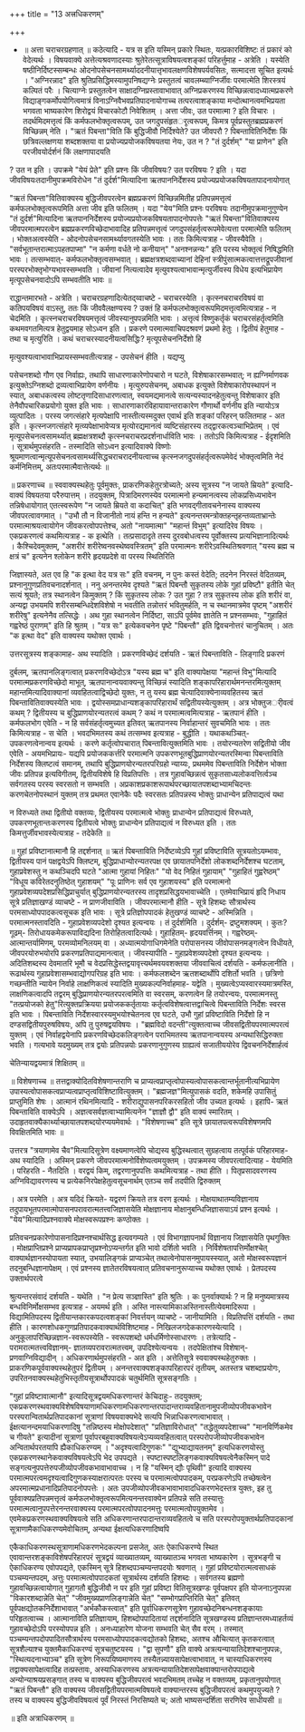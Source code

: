 +++
title = "13 अत्त्रधिकरणम्"

+++
- ॥ अत्ता चराचरग्रहणात् ॥ कठेत्यादि - यत्र स इति यस्मिन् प्रकारे स्थितः, यत्प्रकारविशिष्टः तं प्रकारं को वेदेत्यर्थः । विषयवाक्ये अत्तेत्यश्रवणादस्याः श्रुतेरेतत्सूत्राविषयत्वशङ्कां परिहर्त्तुमाह - अत्रेति । यस्येति षष्ठीनिर्दिष्टस्सम्बन्धः ओदनोपसेचनसामर्थ्याददनीयात्तृभावलक्षणविशेषपर्यवसितः, सत्मादत्ता सूचित इत्यर्थः । "अग्निरन्नाद" इति श्रुतिप्रसिद्धिमस्यामुपनिषद्यग्नेः प्रस्तुतत्वं चावलम्ब्याग्निर्जीवः परमात्मेति शिरस्त्रयं कल्पितं परैः । चित्याग्नेः प्रस्तुतत्वेन साक्षादग्निप्रस्तावाभावात् अग्निप्रकरणस्य विच्छिन्नत्वादध्यात्मप्रकरणे विद्याङ्गकर्मोपयोगित्वमात्रं विनाऽग्निवैभवप्रतिपादनायोगाच्च तत्परत्वाशङ्काया मन्दोत्थानत्वमभिप्रयता भगवता भाष्यकारेण शिरोद्वयं विचारकोटौ निवेशितम् । अत्ता जीवः, उत परमात्मा ? इति विचारः । तदर्थमिदमत्तृत्वं किं कर्मफलभोक्तृत्वरूपम्, उत जगदुपसंहृतर्ृत्वरूपम्, किमत्र पूर्वप्रस्तुतब्रह्मप्रकरणं विच्छिन्नम् नेति । "ऋतं पिबन्ता"विति किं बुद्धिजीवौ निर्दिश्येते? उत जीवपरौ ? पिबन्तावितिनिर्देशः किं छत्रिवल्लक्षणया शब्दशक्तया वा प्रयोज्यप्रयोजकविषयतया नेयः, उत न ? "तं दुर्दर्शम्" "या प्राणेन" इति परजीवयोर्दर्शनं किं लक्षणापादयति

? उत न इति । उपक्रमे "येयं प्रेते" इति प्रश्नः किं जीवविषयः? उत परविषयः ? इति । यदा जीवविषयःतदानीमुपक्रमविरोधेन "तं दुर्दर्श"मित्यादिना ऋतपाननिर्देशस्य प्रयोज्यप्रयोजकविषयतापादनायोगात्

"ऋतं पिबन्ता"वितिवाक्यस्य बुद्धिजीवपरत्वेन ब्रह्मप्रकरणं विच्छिन्नमितीह प्रतिपन्नमत्तृत्वं कर्मफलभोक्तृत्वरूपमिति अत्ता जीव इति फलितम् । यदा "येय"मिति प्रश्नः परविषयः तदानीमुपक्रमानुगुण्येन "तं दुर्दर्श"मित्यादिना ऋतपाननिर्देशस्य प्रयोज्यप्रयोजकविषयतापादनोपपत्तेः "ऋतं पिबन्ता"वितिवाक्यस्य जीवपरमात्मपरत्वेन ब्रह्मप्रकरणविच्छेदाभावादिह प्रतिपन्नमत्तृत्वं जगदुपसंहर्तृत्वरूपमेवेत्यत्ता परमात्मेति फलितम् । भोक्तअत्वस्येति - ओदनोपसेचनसामर्थ्यावगतस्येति भावः । ततः किमित्यत्राह - जीवस्यैवेति । "सर्वभूतान्तरात्माऽपहतपाप्मा" "न कर्मणा वर्धते नो कनीयान्" "अनश्नन्नन्यः" इति परस्य भोक्तृत्वं निषिद्धमिति भावः । तत्सम्भवात्- कर्मफलभोक्तृत्वसम्भवात् । ब्रह्मक्षत्रशब्दवाच्यानां देहिनां स्त्रीपुंसात्मकत्वात्तत्तद्रूपजीवानां परस्परभोक्तृभोग्यभावस्सम्भवति । जीवानां नित्यत्वादेव मृत्युवश्यत्वाभावान्मृत्युर्जीवस्य विधेय इत्यभिप्रायेण मृत्यूपसेचनवादोऽपि सम्भवतीति भावः ॥

राद्धान्तमारभते - अत्रेति । चराचरग्रहणादित्येतद्य्वाचष्टे - चराचरस्येति । कृत्स्नचराचरविषयं वा कतिपयविषयं वाऽस्तु, ततः किं जीववैलक्षण्यस्य ? उक्तं हि कर्मफलभोक्तृत्वरूपमिदमत्तृत्वमित्यत्राह - न चेदमिति । कृत्स्नचराचरविषयमत्तृत्वं जीवस्यानुपपन्नमिति भावः । अत्तृत्वं विष्णुकर्तृकं चराचरसंहर्तृत्वमिति कथमवगतमित्यत्र हेतुद्वयमाह सोऽध्वन इति । प्रकरणे परमात्मवाचिपदश्रवणं प्रथमो हेतुः । द्वितीयं हेतुमाह - तथा च मृत्युरिति । कथं चराचरस्यादनीयत्वसिद्धिः? मृत्यूपसेचननिर्देशो हि

मृत्युवश्यत्वाभावाभिप्रायस्सम्भवतीत्यत्राह - उपसेचनं हीति । यद्यप्यु

पसेचनशब्दो गौण एव निर्वाह्यः, तथापि साधारणाकारेणोपचारो न घटते, विशेषाकारसम्भवात्; न ह्यग्निर्माणवक इत्युक्तेऽग्निशब्दो द्रव्यत्वाभिप्रायेण वर्णनीयः । मृत्युरुपसेचनम्, अबाधक इत्युक्ते विशेषाकारोपस्थापनं न स्यात्, अबाधकत्वस्य लोष्टतृणादिसाधारणत्वात्, स्वयमद्यमानत्वे सत्यन्यस्यादनहेतुत्वन्तु विशेषाकार इति तेनैवौपचारिकप्रयोगो युक्त इति भावः । साधारणाकारंविहायावान्तराकारेण गौणार्थो वर्णनीय इति न्यायोऽत्र व्युत्पादितः । परस्य जगत्संहारे मृत्यपेक्षापि नास्तीत्यस्मदुक्त एवार्थ इति शङ्कां परिहरन् फलितमाह - अत इति । कृत्स्नजगत्संहारे मृत्व्यपेक्षाभावेप्यत्र मृत्योरद्यमानत्वं व्यष्टिसंहारस्य तद्द्वारकत्वञ्चाभिप्रेतम् । एवं मृत्यूपसेचनत्वसामर्थ्यात् ब्रह्मक्षत्रशब्दौ कृत्स्नचराचरप्रदर्शनार्धाविति भावः । ततोऽपि किमित्यत्राह - ईदृशमिति । सूत्रार्थमुपसंहरति - तस्मादिति सोऽध्वन इत्यादिवाक्ये विष्णोः श्रूयमाणत्वान्मृत्यूपसेचनत्वसामर्थ्यसिद्धचराचरादनीयत्वाच्च कृत्स्नजगदुपसंहर्तृत्वरूपमेवेदं भोक्तृत्वमिति नेदं कर्मनिमित्तम्, अतःपरमात्मैवात्तेत्यर्थः ॥

॥ प्रकरणाच्च ॥ स्ववाक्यस्थहेतुः पूर्वमुक्तः, प्राकरणिकहेतुरत्रोच्यते; अस्य सूत्रस्य "न जायते म्रियते" इत्यादि- वाक्यं विषयतया परैरुपात्तम् । तदयुक्तम्, पित्रादिमरणस्येव परमात्मनो हन्यमानत्वस्य लोकप्रसिध्यभावेन तन्निषेधायोगात् एतत्स्वरूपेण "न जायते म्रियते वा कदाचित्" इति भगवद्गीतावचनेनास्य वाक्यस्य जीवपरत्वावगमात् । "उभौ तौ न विजानीतो नायं हन्ति न हन्यते" इत्यनन्तरमन्त्रोक्तहन्तृहन्तव्यताभ्रान्तेः परमात्माश्रयत्वायोगेन जीवकरत्वोपपत्तेश्च, अतो "नायमात्मा" "महान्तं विभुम्" इत्यादिरेव विषयः । एकप्रकरणत्वं कथमित्यत्राह - क इत्थेति । तत्प्रसादादृते तस्य दुरवबोधत्वस्य पूर्वोक्तस्य प्रत्यभिज्ञानादित्यर्थः । कैश्चिदेवमुक्तम्, "अशरीरं शरीरेष्वनवस्थेष्ववस्त्रितम्" इति परमात्मनः शरीरेऽवस्थितिश्रवणात् "यस्य ब्रह्म च क्षत्रं च" इत्यनेन श्लोकेन शरीरे हृदयप्रदेशे वा परस्य स्थितिरिति

जिज्ञास्यते, अत एव हि "क इत्था वेद यत्र सः" इति वचनम्, न पुनः कस्तं वेदेति; तदनेन निरस्तं वेदितव्यम्, प्रश्नानुगुणप्रतिवचनादर्शनात् । ननु अनन्तरमेव दृश्यते "ऋतं पिबन्तौ सुकृतस्य लोके गुहां प्रविष्टौ" इतीति चेत् सत्यं श्रूयते; तत्र स्थानत्वेन किमुक्तम् ? किं सुकृतस्य लोकः ? उत गुहा ? तत्र सुकृतस्य लोक इति शरीरं वा, अन्यद्वा उभयमपि शरीरसम्बन्धिदेशविशेषो न भवतीति तन्नोत्तरं भवितुमर्हति, न च स्थानमात्रमेव पृष्टम् "अशरीरं शरीरेषु" इत्यनेनैव तत्सिद्धेः । अथ गुहा स्थानत्वेन निर्दिष्टा, साऽपि पूर्वमेव ज्ञातेति न प्रश्नसम्भवः, "गुहाहितं गह्वरेष्ठं पुराणम्" इति हि श्रुतम् । "यत्र सः" इत्येकवचनेन पृष्टे "पिबन्तौ" इति द्विवचनोत्तरं चानुचितम् । अतः "क इत्था वेद" इति वाक्यस्य यथोक्त एवार्थः ।

उत्तरसूत्रस्य शङ्कामाह- अथ स्यादिति । प्रकरणविच्छेदं दर्शयति - ऋतं पिबन्ताविति - लिङ्गादि प्रकरणं

दुर्बलम्, ऋतपानलिङ्गत्वात् प्रकरणविच्छेदोऽत्र "यस्य ब्रह्म च" इति वाक्यापेक्षया "महान्तं विभु"मित्यादि परमात्मप्रकरणविच्छेदो माभूत्, ऋतपानान्वयवाक्यन्तु विच्छिन्नं स्यादिति शङ्कापरिहारार्थमनन्तरमित्युक्तम् महान्तमित्यादिवाक्यानां व्यवहितत्वाद्विच्छेदो युक्तः, न तु यस्य ब्रह्म चेत्यादिवाक्येनाव्यवहितस्य ऋतं पिबन्तावितिवाक्यस्येति भावः । द्वयोस्समप्राधान्यशङ्कापरिहारार्थं सद्वितीयस्येत्युक्तम् । अत्र भोक्तुजर्ीवत्वं कथम् ? द्वितीयस्य च बुद्धिप्राणयोरन्यतरत्वं कथम् ? कथं न परमात्मत्वमित्यत्राह - ऋतपानं हीति । कर्मफलभोग एवेति - न हि सर्वसंहर्तृत्वमुच्यत इतिवत् ऋतपानस्य निर्वाहान्तरं सुवचमिति भावः । ततः किमित्यत्राह - स चेति । भवदभिमतस्य कथं तत्सम्भव इत्यत्राह - बुद्धीति । यथाकथञ्चित्- उपकरणत्वेनान्वय इत्यर्थः । करणे कर्तृत्वोपचारात् पिबन्तावित्युक्तमिति भावः । तयोरन्यतरेण सद्वितीयो जीव एवेति - अयमभिप्रायः- यद्यपि प्रयोजककर्त्तरि परमात्मनि उपकरणभूतबुद्धिप्राणयोरन्यतरस्मिन्वा पिबन्ताविति निर्देशस्य क्लिष्टत्वं समानम्, तथापि बुद्धिप्राणयोरन्यतरपरिग्रहो न्याय्यः, प्रथममेव पिबन्ताविति निर्देशेन भोक्ता जीवः प्रतिपन्न इत्यविगीतम्, द्वितीयविशेषे हि विप्रतिपत्तिः । तत्र गुहावच्छिन्नत्वं सुकृतसाध्यलोकवत्तिर्त्वञ्च सर्वगतस्य परस्य स्वरसतो न सम्भवति । अप्रकाशप्रकाशरूपार्थपरच्छायातपशब्दाभ्यामचिदन्तः करणचेतनोपस्थानं युक्तम् तत्र प्रथमत एवानेकैः पदैः स्वरसतः प्रतिपन्नस्य भोक्तुः प्राधान्येन प्रतिपाद्यत्वं यथा

न विरुध्यते तथा द्वितीयो वक्तव्यः, द्वितीयस्य परमात्मत्वे भोक्तुः प्राधान्येन प्रतिपाद्यत्वं विरुध्यते, उपकरणभूतान्तःकरणस्य द्वितीयत्वे भोक्तुः प्राधान्येन प्रतिपाद्यत्वं न विरुध्यत इति । ततः किमत्तुर्जीवभावस्येत्यत्राह - तदेकेति ॥

॥ गुहां प्रविष्टानात्मानौ हि तद्दर्शनात् ॥ ऋतं पिबन्ताविति निर्देष्टव्येऽपि गुहां प्रविष्टाविति सूत्रयतोऽयम्भावः, द्वितीयस्य पानं पक्षद्वयेऽपि क्लिष्टम्, बुद्धिप्राधान्योरन्यतरपक्ष एव छायातपनिर्देशो लोकशब्दनिर्देशश्च घटताम्, गुहाप्रवेशस्तु न कथञ्चिदपि घटते "आत्मा गुहायां निहितः" "यो वेद निहितं गुहायाम्" "गुहाहितं गुह्वरेष्ठम्" "विधूय कविरेतदनुतिष्ठेत् गुहाशयम्" "पूः प्राणिनः सर्व एव गुहाशयस्य" इति परमात्मनो गुहाप्रवेशव्यपदेशप्रसिद्धिप्राचुर्यात् बुद्धिप्राणयोरन्यतरस्य तादृशप्रसिद्धयभावाच्चेति । एतमेवाभिप्रायं हृदि निधाय सूत्रे प्रतिज्ञाखण्डं व्याचष्टे - न प्राणजीवाविति । जीवपरमात्मानौ हीति - सूत्रे हिशब्दः सौत्रार्थस्य परमसाध्योपपादकत्वसूचक इति भावः । सूत्रे प्रतिज्ञोपपादकं हेतुखण्डं व्याचष्टे - अस्मिन्निति । परमात्मनस्तावदिति - गुहाप्रवेशव्यपदेशो दृश्यत इत्यन्वयः । तं दुर्दर्शमिति । दुर्दर्शम्- द्रष्टुमशक्यम् । कुतः? गूढम्- तिरोधायकमेकरूपाविद्यदिना तिरोहितत्वादित्यर्थः। गुहाहितम्- हृदयवर्त्तिनम् । गह्वरेष्ठम्- आत्मान्तर्यामिणम्, परमव्योमनिलयम् वा । अध्यात्मयोगाधिगमेनेति परोपासनस्य जीवोपासनमङ्गत्वेन विधीयते, जीवपरयोरुभयोरपि प्रकरणप्रतिपाद्यमानत्वात् । जीवस्यापीति - गुहाप्रवेशव्यपदेशो दृश्यत इत्यन्वयः । अदितिशब्दस्य देवमातरि भूमौ च वेदप्रसिद्धेस्तद्वयावृत्त्यर्थमवयवशक्तया जीववाचित्वं दर्शयति - कर्मफलानीति । रूढार्थस्य गुहाप्रवेशासम्भवाद्योगपरिग्रह इति भावः । कर्मफलशब्देन ऋतशब्दार्थोपि दशिर्तो भवति । छत्रिणो गच्छन्तीति न्यायेन निर्वाहे लाक्षणिकत्वं स्यादिति मुख्यकल्पनिर्वाहमाह- यद्वेति । मुख्यत्वेऽप्यस्वारस्यमात्रमस्ति, लाक्षणिकत्वादपि तद्वरम् बुद्धिप्राणयोरन्यतरपरत्वमिति वा स्वरसम्, करणत्वेन हि तयोरन्वयः, परमात्मनस्तु "तत्प्रयोजको हेतु"रित्युक्तप्रक्रियया प्रयोजककर्तृतायाः कर्तृत्वविशेषत्वात्तद्वाचित्वे पिबन्ताविति निर्देशः स्वरस इति भावः । पिबन्ताविति निर्देशस्वारस्यमुभयोश्चेतनत्व एव घटते, उभौ गुहां प्रविष्टाविति निर्देशो हि न दण्डसद्वितीयपुरुषविषयः, अपि तु पुरुषद्वयविषयः । "ब्रह्मविदो वदन्ती"त्युक्तत्वाच्च जीवसद्वितीयपरमात्मपरत्वं युक्तम् । एवं निर्वाहद्वयेनापि प्रकरणविच्छेदकलिङ्गत्वेन पराभिमतस्य ऋतपानान्वयस्य अन्यथासिद्धिरुक्ता भवति । गत्यभावे यदमुख्यम् तत्र द्वयोः प्रतिपन्नयोः प्रकरणानुगुणस्य ग्राह्यत्वं सजातीययोरेव द्विवचननिर्देशार्हत्वं

चेतिन्यायद्वयमात्रं शिक्षितम् ॥

॥ विशेषणाच्च ॥ तत्तद्वाक्योदितविशेषणान्तराणि च प्राप्यत्वप्राप्तृत्वोपास्यत्वोपासकत्वान्तर्भूतानीत्यभिप्रायेण उपास्यत्वोपासकत्वप्राप्यत्वप्राप्तृत्वविशिष्टावित्युक्तम् । "ब्रह्मजज्ञ"मित्युपासकं वदति, शकेमहि उपासितुं प्राप्तुमिति शेषः । आत्मानं रथिनमित्यादि - शरीराद्युपासनपरिकरसहितो जीव उच्यत इत्यर्थः । इहापि- ऋतं पिबन्ताविति वाक्येऽपि । अज्ञत्वसर्वज्ञत्वाभ्यामित्यनेन "ज्ञाज्ञौ द्वौ" इति वाक्यं स्मारितम् । उदाहृतवाक्यैकार्थ्याच्छायातपशब्दयोरप्ययमेवार्थः । "विशेषणाच्च" इति सूत्रे छायातपत्वरूपविशेषणमपि विवक्षितमिति भावः ॥

उत्तरत्र "त्रयाणामेव चैव"मित्यादिसूत्रेण वक्ष्यमाणत्वेपि चोद्यस्य बुद्धिस्थत्वात् सुग्रहत्वाय तत्पूर्वकं परिहारमाह- अथ स्यादिति । अस्मिन् प्रकरणे जीवपरमात्मनोर्विशेष्यत्वमयुक्तम् । उपक्रमस्य जीवपरत्वादित्याह - येयमिति । परिहरति - नैतदिति । वरद्वयं किम्, तद्वरणानुपपत्तिः कथमित्यत्राह - तथा हीति । पितृप्रसादवरणस्य अग्निविद्यावरणस्य च प्रत्येकनिरपेक्षहेतुत्वसूचनार्थम् एतञ्च सर्वं तदपीति द्विरुक्तम्

। अत्र परमेति । अत्र यदिदं क्रियते- यद्वरणं क्रियते तत्र वरण इत्यर्थः । मोक्षयाथातम्यविज्ञानाय तदुपायभूतपरमात्मोपासनपरावरात्मतत्त्वजिज्ञासयेति मोक्षज्ञानाय मोक्षानुबन्धिजिज्ञासयाऽयं प्रश्न इत्यर्थः । "येय"मित्यादिप्रश्नवाक्ये मोक्षस्वरूपप्रश्नः कण्ठोक्तः ।

प्रतिवचनप्रकारेणोपासनादिप्रश्नश्चार्थसिद्ध इत्यवगम्यते । एवं विभागज्ञापनार्थं विज्ञानाय जिज्ञासयेति पृथगुक्तिः । मोक्षप्राप्तिप्रश्ने प्राप्यप्रापकप्राप्तृप्रश्नोऽप्यन्तर्गत इति भावो दर्शितो भवति । निर्विशेषतापत्तिर्मोक्षश्चेत् वाक्यार्थज्ञानस्योपायता स्यात्, उभयालिङ्गकं प्राप्यञ्चेत् तथात्वेनोपासनमुपायस्स्यात्, अतो मोक्षस्वरूपज्ञानं तदनुबन्धिज्ञानापेक्षम् । एवं प्रश्नस्य ज्ञातेतरविषयत्वात् प्रतिवचनानुरूप्याच्च यथोक्त एवार्थः । प्रेतपदस्य उक्तार्थपरत्वे

श्रुत्यन्तरसंवादं दर्शयति - यथेति । "न प्रेत्य सञ्ज्ञास्ति" इति श्रुतिः । कः पुनर्वाक्यार्थः ? न हि मनुष्यमात्रस्य बन्धविनिर्मोक्षसम्भव इत्यत्राह - अयमर्थ इति । अस्ति नास्त्यामिकाअस्तिनास्तीत्येवमादिरूपा । विद्यामितिपदस्य द्वितीयान्तकारकपदत्वशङ्कां निवर्त्तयन् व्याचष्टे - जानीयामिति । विप्रतिपत्तिं दर्शयति - तथा हीति । कारणशोधकगुणप्रतिपादकवाक्यार्थविशिष्टमाह - निखिलजगदेककारणस्येत्यादि । अनुकूलापरिच्छिन्नज्ञान-स्वरूपस्येति - स्वरूपशब्दो धर्मधर्मिणोस्साधारणः । तत्रेत्यादि - परामरात्मतत्त्वविज्ञानम्- ज्ञातव्यपरावरात्मतत्त्वम्, उपदिश्येत्यन्वयः । तदपेक्षितांश्च विशेषान्-प्रणवाग्निविद्यादीन् । अधिकरणार्थमुपसंहरति - अत इति । अत्तेतिसूत्रे स्ववाक्यस्थहेतुरुक्तः । प्राकरणिकपूर्ववाक्यस्थहेतुपरं द्वितीयम् । अनन्तरवाक्यशङ्कापरिहारपरं तृतीयम्, अतस्तत्र चशब्दाप्रयोगः, उपरितनवाक्यस्थहेतुभिस्तृतीयसूत्रार्थोपपादकं चतुर्थमिति सूत्रसङ्गतिः ।

"गुहां प्रविष्टावात्मानौ" इत्यादिसूत्रद्वयमधिकरणान्तरं केचिदाहुः- तदयुक्तम्; एकप्रकरणस्थवाक्यविशेषविषयाणामधिकरणामधिकरणान्तरपादान्तराव्यवहितानामुपजीव्योपजीवकभावेन परस्परान्वितार्थप्रतिपादकानां सूत्राणां विषयवाक्यभेदे सत्यपि भिन्नाधिकरणत्वाभावात् । ईक्षत्यानन्दमयाधिकरणादिषु "तन्निष्ठस्य मोक्षोपदेशात्" "प्रतिज्ञाविरोधात्" "तद्धेतुव्यपदेशाच्च" "मानविर्णिकमेव च गीयते" इत्यादीनां सूत्राणां पूर्वापरबहुवाक्यविषयत्वेऽप्यव्यवहितत्वात् परस्परोपजीव्योपजीवकभावेन अन्वितार्थपरतयापि ह्यैकाधिकरण्यम् । "अदृश्यत्वादिगुणकः" "द्युभ्याद्यायतनम्" इत्यधिकरणयोस्तु एकप्रकरणस्थानेकवाक्यविषयत्वेऽपि भेद उपपद्यते । स्पष्टास्पष्टलिङ्गकवाक्यविषयत्वेनैकस्मिन् पादे सङ्गत्यनुपपत्तेरुपजीव्योपजीवकभावाभावाच्च । न हि "यस्मिन् द्यौः पृथिवी" इत्यादि वाक्यस्य परमात्मपरत्वमदृश्यत्वादिगुणकस्याक्षरात्परतः परस्य च परमात्मत्वोपपादकम्, परप्रकरणेऽपि तच्छेषत्वेन अपरमात्मप्रधानादिप्रतिपादनोपपत्तेः । अतः उपजीव्योपजीवकभावाभावादधिकरणभेदस्तत्र युक्तः, इह तु पूर्ववाक्यप्रतिपन्नमत्तृत्वं कर्मफलभोक्तृत्वरूपमित्यनन्तरवाक्येन प्रतिपन्ने सति तस्यात्तुः परमात्मत्वानुपपत्तेरनन्तरवाक्यस्य परमात्मपरत्वोपपादनमत्तुः परमात्मत्वोपयुक्तमेव । एवमेकप्रकरणस्थवाक्यविषयत्वे सति अधिकरणान्तरपादान्तराव्यवहितत्वे च सति परस्परोपयुक्तार्थप्रतिपादकानां सूत्राणामैकाधिकरण्यमेवोचितम्, अन्यथा ईक्षत्यधिकरणादिष्वपि

एकैकाधिकरणस्थसूत्राणामधिकरणभेदकल्पना प्रसजेत्, अतः ऐकाधिकरण्ये स्थित एवावान्तरशङ्काविशेषपरिहारपरं सूत्रद्वयं व्याख्यातव्यम्, व्याख्यातञ्च भगवता भाष्यकारेण । सूत्रभङ्गी च ऐकाधिकरण्य एवोपपद्यते, एकस्मिन् सूत्रे हिशब्दपञ्चम्यन्तपदयोः श्रवणात् । गुहां प्रविष्टयोरात्मत्वसाधकं पञ्चम्यन्तपदम्, अत्तुः परमात्मत्वोपपादकतां सूत्रार्थस्य दर्शयति हिशब्दः । सर्वगतस्य ब्रह्मणो गुहावच्छिन्नत्वायोगात् गुहागतौ बुद्धिजीवौ न पर इति गुहां प्रविष्टा वितिसूत्रखण्डः पूर्वपक्षपर इति योजनाऽनुपपन्ना "विकारशब्दान्नेति चेत्" "जीवमुख्यप्राणलिङ्गान्नेति चेत्" "सम्भोगप्राप्तिरिति चेत्" इतिवत् पूर्वपक्षद्योतकनिर्देशाभावात् "अर्भकौकस्त्वात्" इति पूर्वाधिकरणसूत्रेण गुहावच्छेदनिबन्धनशङ्कायाः परिहृतत्वाच्च । आत्मानाविति प्रतिज्ञायाम्, हिशब्दोपपादितायां तद्दर्शनादिति सूत्रखण्डस्य प्रतिज्ञान्तरमध्याहर्तव्यं गुहावच्छेदोऽपि परस्योपपन्न इति । अनध्याहारेण योजना सम्भवति चेत् सैव वरम् । तस्मात् पञ्चम्यन्तपदोपपादितसौत्रार्थस्य परमसाध्योपपादकत्वद्योतको हिशब्दः, अतश्च औचित्यात् कृतकरत्वात् सूत्रशैल्याश्च युक्तमैकाधिकरण्यं सूत्रचतुष्टयस्य । "द्वा सुपणौ" इति वाक्ये अत्रत्यन्यायातिदेशश्चानुपपन्नः, "स्थित्यदनाभ्याञ्च" इति सूत्रेण निरूपयिष्यमाणस्य तस्यैतन्न्यायसापेक्षत्वाभावात्, न चास्याधिकरणस्य तद्वाक्यसापेक्षत्वादिह तत्प्रस्तावः, अस्याधिकरणस्य अत्रत्यन्यायातिदेशसापेक्षवाक्यान्तरोपपाद्यत्वे अन्योन्याश्रयप्रसङ्गात् तस्य च वाक्यस्य बुद्धिजीवपरत्वं भवदभिमतम् तच्चेह न वक्तव्यम्, प्रकृतानुपयोगात् "ऋतं पिबन्तौ" इति वाक्यस्य जीवसद्वितीयपरमात्मविषयत्वे वाक्यान्तरस्य बुद्धिजीवपरत्वं कथमुपयुज्यते ? तस्य च वाक्यस्य बुद्धिजीवविषयत्वं पूर्वं निरस्तं निरसिष्यते च; अतो भाष्यसन्दर्शिता सरणिरेव साधीयसी ॥

॥ इति अत्राधिकरणम् ॥

